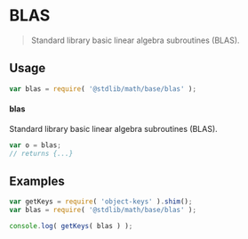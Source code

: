 # BLAS

> Standard library basic linear algebra subroutines (BLAS).

<section class="usage">

## Usage

```javascript
var blas = require( '@stdlib/math/base/blas' );
```

#### blas

Standard library basic linear algebra subroutines (BLAS).

```javascript
var o = blas;
// returns {...}
```

</section>

<!-- /.usage -->

<section class="examples">

## Examples

<!-- TODO: better examples -->

```javascript
var getKeys = require( 'object-keys' ).shim();
var blas = require( '@stdlib/math/base/blas' );

console.log( getKeys( blas ) );
```

</section>

<!-- /.examples -->

<section class="links">

</section>

<!-- /.links -->

